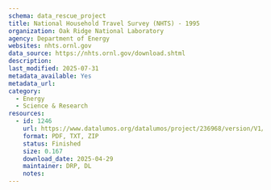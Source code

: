 ```yaml
---
schema: data_rescue_project 
title: National Household Travel Survey (NHTS) - 1995
organization: Oak Ridge National Laboratory
agency: Department of Energy
websites: nhts.ornl.gov
data_source: https://nhts.ornl.gov/download.shtml
description: 
last_modified: 2025-07-31
metadata_available: Yes
metadata_url: 
category:
  - Energy 
  - Science & Research 
resources:
  - id: 1246
    url: https://www.datalumos.org/datalumos/project/236968/version/V1/view
    format: PDF, TXT, ZIP
    status: Finished
    size: 0.167
    download_date: 2025-04-29
    maintainer: DRP, DL
    notes: 
---
```

